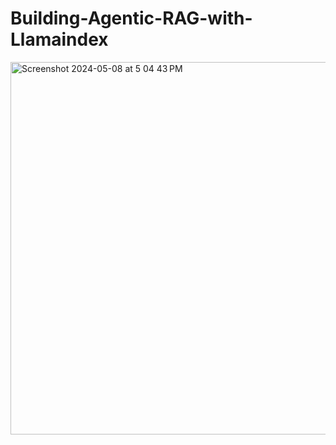 # Building-Agentic-RAG-with-Llamaindex

<img width="596" alt="Screenshot 2024-05-08 at 5 04 43 PM" src="https://github.com/pritamchannawar/Building-Agentic-RAG-with-Llamaindex/assets/3954461/c0cf6e6b-76b0-45b9-93d5-04b62eaed804">
